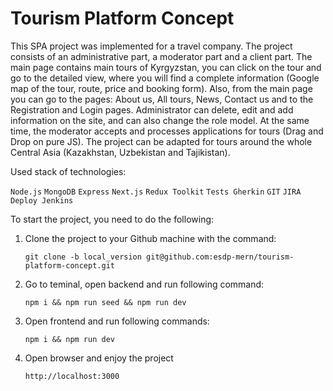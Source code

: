 # Tourism Platform Concept
This SPA project was implemented for a travel company. The project consists of an administrative part, a moderator part and a client part. The main page contains main tours of Kyrgyzstan, you can click on the tour and go to the detailed view, where you will find a complete information (Google map of the tour, route, price and booking form). Also, from the main page you can go to the pages: About us, All tours, News, Contact us and to the Registration and Login pages. Administrator can delete, edit and add information on the site, and can also change the role model. At the same time, the moderator accepts and processes applications for tours (Drag and Drop on pure JS). The project can be adapted for tours around the whole Central Asia (Kazakhstan, Uzbekistan and Tajikistan).

Used stack of technologies: 

`Node.js` `MongoDB` `Express` `Next.js` `Redux Toolkit` `Tests Gherkin` `GIT` `JIRA` `Deploy Jenkins`

To start the project, you need to do the following:

1) Clone the project to your Github machine with the command:
   
   `git clone -b local_version git@github.com:esdp-mern/tourism-platform-concept.git`

2) Go to teminal, open backend and run following command:

   `npm i && npm run seed && npm run dev`

3) Open frontend and run following commands:

   `npm i && npm run dev`

4) Open browser and enjoy the project

   `http://localhost:3000`
